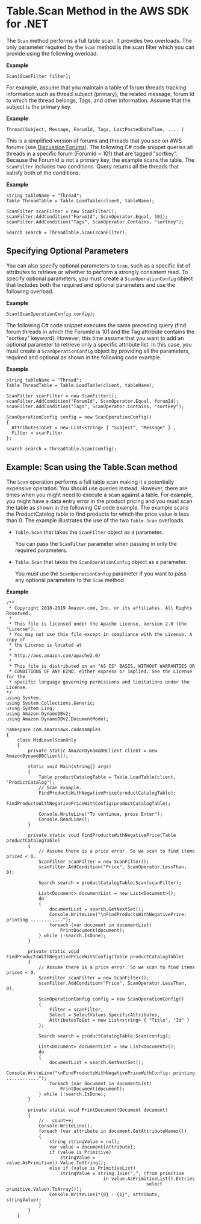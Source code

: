 # Table\.Scan Method in the AWS SDK for \.NET<a name="ScanMidLevelDotNet"></a>

The `Scan` method performs a full table scan\. It provides two overloads\. The only parameter required by the `Scan` method is the scan filter which you can provide using the following overload\.

**Example**  

```
Scan(ScanFilter filter);
```

For example, assume that you maintain a table of forum threads tracking information such as thread subject \(primary\), the related message, forum Id to which the thread belongs, Tags, and other information\. Assume that the subject is the primary key\.

**Example**  

```
Thread(Subject, Message, ForumId, Tags, LastPostedDateTime, .... )
```

This is a simplified version of forums and threads that you see on AWS forums \(see [Discussion Forums](https://forums.aws.amazon.com/)\)\. The following C\# code snippet queries all threads in a specific forum \(ForumId = 101\) that are tagged "sortkey"\. Because the ForumId is not a primary key, the example scans the table\. The `ScanFilter` includes two conditions\. Query returns all the threads that satisfy both of the conditions\.

**Example**  

```
string tableName = "Thread";
Table ThreadTable = Table.LoadTable(client, tableName);

ScanFilter scanFilter = new ScanFilter();
scanFilter.AddCondition("ForumId", ScanOperator.Equal, 101);
scanFilter.AddCondition("Tags", ScanOperator.Contains, "sortkey");

Search search = ThreadTable.Scan(scanFilter);
```

## Specifying Optional Parameters<a name="ScanMidLevelDotNetOptions"></a>

You can also specify optional parameters to `Scan`, such as a specific list of attributes to retrieve or whether to perform a strongly consistent read\. To specify optional parameters, you must create a `ScanOperationConfig` object that includes both the required and optional parameters and use the following overload\. 

**Example**  

```
Scan(ScanOperationConfig config);
```

The following C\# code snippet executes the same preceding query \(find forum threads in which the ForumId is 101 and the Tag attribute contains the "sortkey" keyword\)\. However, this time assume that you want to add an optional parameter to retrieve only a specific attribute list\. In this case, you must create a `ScanOperationConfig` object by providing all the parameters, required and optional as shown in the following code example\.

**Example**  

```
string tableName = "Thread";
Table ThreadTable = Table.LoadTable(client, tableName);

ScanFilter scanFilter = new ScanFilter();
scanFilter.AddCondition("ForumId", ScanOperator.Equal, forumId);
scanFilter.AddCondition("Tags", ScanOperator.Contains, "sortkey");

ScanOperationConfig config = new ScanOperationConfig()
{
  AttributesToGet = new List<string> { "Subject", "Message" } ,
  Filter = scanFilter
};
   
Search search = ThreadTable.Scan(config);
```

## Example: Scan using the Table\.Scan method<a name="ScanMidLevelDotNetExampleTableScan"></a>

The `Scan` operation performs a full table scan making it a potentially expensive operation\. You should use queries instead\. However, there are times when you might need to execute a scan against a table\. For example, you might have a data entry error in the product pricing and you must scan the table as shown in the following C\# code example\. The example scans the ProductCatalog table to find products for which the price value is less than 0\. The example illustrates the use of the two `Table.Scan` overloads\. 
+ `Table.Scan` that takes the `ScanFilter` object as a parameter\. 

  You can pass the `ScanFilter` parameter when passing in only the required parameters\.
+ `Table.Scan` that takes the `ScanOperationConfig` object as a parameter\. 

  You must use the `ScanOperationConfig` parameter if you want to pass any optional parameters to the `Scan` method\. 

**Example**  

```
/**
 * Copyright 2010-2019 Amazon.com, Inc. or its affiliates. All Rights Reserved.
 *
 * This file is licensed under the Apache License, Version 2.0 (the "License").
 * You may not use this file except in compliance with the License. A copy of
 * the License is located at
 *
 * http://aws.amazon.com/apache2.0/
 *
 * This file is distributed on an "AS IS" BASIS, WITHOUT WARRANTIES OR
 * CONDITIONS OF ANY KIND, either express or implied. See the License for the
 * specific language governing permissions and limitations under the License.
*/
using System;
using System.Collections.Generic;
using System.Linq;
using Amazon.DynamoDBv2;
using Amazon.DynamoDBv2.DocumentModel;

namespace com.amazonaws.codesamples
{
    class MidLevelScanOnly
    {
        private static AmazonDynamoDBClient client = new AmazonDynamoDBClient();

        static void Main(string[] args)
        {
            Table productCatalogTable = Table.LoadTable(client, "ProductCatalog");
            // Scan example.
            FindProductsWithNegativePrice(productCatalogTable);
            FindProductsWithNegativePriceWithConfig(productCatalogTable);

            Console.WriteLine("To continue, press Enter");
            Console.ReadLine();
        }

        private static void FindProductsWithNegativePrice(Table productCatalogTable)
        {
            // Assume there is a price error. So we scan to find items priced < 0.
            ScanFilter scanFilter = new ScanFilter();
            scanFilter.AddCondition("Price", ScanOperator.LessThan, 0);

            Search search = productCatalogTable.Scan(scanFilter);

            List<Document> documentList = new List<Document>();
            do
            {
                documentList = search.GetNextSet();
                Console.WriteLine("\nFindProductsWithNegativePrice: printing ............");
                foreach (var document in documentList)
                    PrintDocument(document);
            } while (!search.IsDone);
        }

        private static void FindProductsWithNegativePriceWithConfig(Table productCatalogTable)
        {
            // Assume there is a price error. So we scan to find items priced < 0.
            ScanFilter scanFilter = new ScanFilter();
            scanFilter.AddCondition("Price", ScanOperator.LessThan, 0);

            ScanOperationConfig config = new ScanOperationConfig()
            {
                Filter = scanFilter,
                Select = SelectValues.SpecificAttributes,
                AttributesToGet = new List<string> { "Title", "Id" }
            };

            Search search = productCatalogTable.Scan(config);

            List<Document> documentList = new List<Document>();
            do
            {
                documentList = search.GetNextSet();
                Console.WriteLine("\nFindProductsWithNegativePriceWithConfig: printing ............");
                foreach (var document in documentList)
                    PrintDocument(document);
            } while (!search.IsDone);
        }

        private static void PrintDocument(Document document)
        {
            //   count++;
            Console.WriteLine();
            foreach (var attribute in document.GetAttributeNames())
            {
                string stringValue = null;
                var value = document[attribute];
                if (value is Primitive)
                    stringValue = value.AsPrimitive().Value.ToString();
                else if (value is PrimitiveList)
                    stringValue = string.Join(",", (from primitive
                                    in value.AsPrimitiveList().Entries
                                                    select primitive.Value).ToArray());
                Console.WriteLine("{0} - {1}", attribute, stringValue);
            }
        }
    }
```